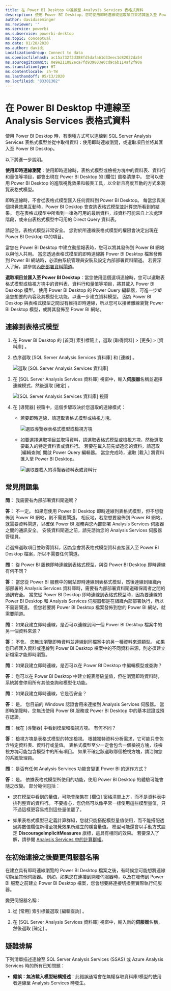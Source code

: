 ```yaml
---
title: 在 Power BI Desktop 中連線至 Analysis Services 表格式資料
description: 使用 Power BI Desktop，您可使用即時連線或選取項目來將其匯入至 Power BI Desktop，以連線到 SQL Server Analysis Services 表格式模型來取得資料。
author: davidiseminger
ms.reviewer: ''
ms.service: powerbi
ms.subservice: powerbi-desktop
ms.topic: conceptual
ms.date: 01/28/2020
ms.author: davidi
LocalizationGroup: Connect to data
ms.openlocfilehash: ac15a732f3d388fd5dafa61d33eec1d82022da54
ms.sourcegitcommit: 0e9e211082eca7fd939803e0cd9c6b114af2f90a
ms.translationtype: HT
ms.contentlocale: zh-TW
ms.lasthandoff: 05/13/2020
ms.locfileid: "83301302"
---
```

# <a name="connect-to-analysis-services-tabular-data-in-power-bi-desktop"></a>在 Power BI Desktop 中連線至 Analysis Services 表格式資料
使用 Power BI Desktop 時，有兩種方式可以連線到 SQL Server Analysis Services 表格式模型並從中取得資料：使用即時連線瀏覽，或選取項目並將其匯入至 Power BI Desktop。

以下將進一步說明。

**使用即時連線瀏覽**：使用即時連線時，表格式模型或檢視方塊中的資料表、資料行和量值等項目，都會出現在 Power BI Desktop 的 [欄位]  窗格清單中。 您可以使用 Power BI Desktop 的進階視覺效果和報表工具，以全新且高度互動的方式來瀏覽表格式模型。

即時連線時，不會從表格式模型匯入任何資料到 Power BI Desktop。 每當您與某個視覺效果互動時，Power BI Desktop 會查詢表格式模型並計算您所看到的結果。 您在表格式模型中所看到一律為可用的最新資料，該資料可能來自上次處理階段，或來自表格式模型中可用的 Direct Query 資料表。 

請記住，表格式模型非常安全。 您對於所連線表格式模型的權限會決定出現在 Power BI Desktop 中的項目。

當您在 Power BI Desktop 中建立動態報表時，您可以將其發佈到 Power BI 網站以與他人共用。 當您透過表格式模型的即時連線將 Power BI Desktop 檔案發佈到 Power BI 網站時，必須由系統管理員安裝及設定內部部署資料閘道。 若要深入了解，請參閱[內部部署資料閘道](service-gateway-onprem.md)。

**選取項目並匯入至 Power BI Desktop**：當您使用這個選項連線時，您可以選取表格式模型或檢視方塊中的資料表、資料行和量值等項目，將其載入 Power BI Desktop 模型。 使用 Power BI Desktop 的 Power Query 編輯器，可進一步塑造您想要的內容及其模型化功能，以進一步建立資料模型。 因為 Power BI Desktop 與表格式模型之間沒有維持即時連線，所以您可以接著離線瀏覽 Power BI Desktop 模型，或將其發佈至 Power BI 網站。

## <a name="to-connect-to-a-tabular-model"></a>連線到表格式模型
1. 在 Power BI Desktop 的 [首頁]  索引標籤上，選取 [取得資料]   > [更多]   > [資料庫]  。
   
1. 依序選取 [SQL Server Analysis Services 資料庫]  和 [連線]  。
   
   ![選取 [SQL Server Analysis Services 資料庫]](media/desktop-analysis-services-tabular-data/pbid_sqlas_getdata_as.png)
3. 在 [SQL Server Analysis Services 資料庫]  視窗中，輸入**伺服器**名稱並選擇連線模式，然後選取 [確定]  。
   
   ![[SQL Server Analysis Services 資料庫] 視窗](media/desktop-analysis-services-tabular-data/pbid_sqlas_getdata_as_server.png)
4. 在 [導覽器]  視窗中，這個步驟取決於您選取的連線模式：

   - 若要即時連線，請選取表格式模型或檢視方塊。
  
      ![選取導覽器表格式模型或檢視方塊](media/desktop-analysis-services-tabular-data/pbid_sqlas_getdata_as_live.png)
   - 如要選擇選取項目並取得資料，請選取表格式模型或檢視方塊，然後選取要載入的特定資料表或資料行。 若要在載入前先塑造您的資料，請選取 [編輯查詢]  開啟 Power Query 編輯器。 當您完成時，選取 [載入]  將資料匯入至 Power BI Desktop。

      ![選取要載入的導覽器資料表或資料行](media/desktop-analysis-services-tabular-data/pbid_sqlas_getdata_as_select.png)

## <a name="frequently-asked-questions"></a>常見問題集
**問：** 我需要有內部部署資料閘道嗎？

**答：** 不一定。 如果您使用 Power BI Desktop 即時連線到表格式模型，但不想發佈到 Power BI 網站，則不需要閘道。 相反地，若您想要發佈到 Power BI 網站，就需要資料閘道，以確保 Power BI 服務與您內部部署 Analysis Services 伺服器之間的通訊安全。 安裝資料閘道之前，請先諮詢您的 Analysis Services 伺服器管理員。

若選擇選取項目並取得資料，因為您會將表格式模型資料直接匯入至 Power BI Desktop 檔案，所以不需要任何閘道。

**問：** 從 Power BI 服務即時連線到表格式模型，與從 Power BI Desktop 即時連線有何不同？

**答：** 當您從 Power BI 服務中的網站即時連線到表格式模型，然後連線到組織內部部署的 Analysis Services 資料庫時，需要有內部部署資料閘道確保兩者之間的通訊安全。 當您從 Power BI Desktop 即時連線到表格式模型時，因為要連線的 Power BI Desktop 和 Analysis Services 伺服器都是在組織內部部署執行，所以不需要閘道。 但您若要將 Power BI Desktop 檔案發佈到您的 Power BI 網站，就需要閘道。

**問：** 如果我建立即時連線，是否可以連線到同一個 Power BI Desktop 檔案中的另一個資料來源？

**答：** 不會。 您無法瀏覽即時資料並連線到同檔案中的另一種資料來源類型。 如果您已經匯入資料或連線到 Power BI Desktop 檔案中的不同資料來源，則必須建立新檔案才能即時瀏覽。

**問：** 如果我建立即時連線，是否可以在 Power BI Desktop 中編輯模型或查詢？

**答：** 您可以在 Power BI Desktop 中建立報表層級量值，但在瀏覽即時資料時，系統將會停用所有其他查詢和模型化功能。

**問：** 如果我建立即時連線，它是否安全？

**答：** 是。 您目前的 Windows 認證會用來連接到 Analysis Services 伺服器。 當即時瀏覽時，您無法使用 Power BI 服務或 Power BI Desktop 中的基本認證或預存認證。

**問：** 我在 [導覽器] 中看到模型和檢視方塊。 有何不同？

**答：** 檢視方塊是表格式模型的特定檢視。 根據獨特資料分析需求，它可能只會包含特定資料表、資料行或量值。 表格式模型至少一定會包含一個檢視方塊，該檢視方塊可能包含模型中的所有項目。 如果不確定該選取哪個檢視方塊，請洽詢您的系統管理員。

**問：** 是否有任何 Analysis Services 功能會變更 Power BI 的運作方式？

**答：** 是。 依據表格式模型所使用的功能，使用 Power BI Desktop 的體驗可能會隨之改變。 部分範例包括：
* 您在模型中看到的量值，可能會聚集在 [欄位]  窗格清單上方，而不是資料表中排列整齊的資料行。 不要擔心，您仍然可以像平常一樣使用這些模型量值，只不過這樣更容易找到這些量值罷了。

* 如果表格式模型已定義計算群組，您就只能搭配模型量值使用，而不能搭配透過將數值欄位新增至視覺效果所建立的隱含量值。 模型可能還會以手動方式設定 **DiscourageImplicitMeasures** 旗標，這具有相同的效果。 若要深入了解，請參閱 [Analysis Services 中的計算群組](https://docs.microsoft.com/analysis-services/tabular-models/calculation-groups#benefits)。

## <a name="to-change-the-server-name-after-initial-connection"></a>在初始連接之後變更伺服器名稱
在建立具有即時連線瀏覽的 Power BI Desktop 檔案之後，有時候您可能想將連線切換至其他伺服器。 例如，如果您在連接到開發伺服器時，以及在發佈到 Power BI 服務之前建立 Power BI Desktop 檔案，您會想要將連接切換至實際執行伺服器。

變更伺服器名稱：

1. 從 [常用]  索引標籤選取 [編輯查詢]  。

2. 在 [SQL Server Analysis Services 資料庫]  視窗中，輸入新的**伺服器**名稱，然後選取 [確定]  。

   
## <a name="troubleshooting"></a>疑難排解 
下列清單描述連線至 SQL Server Analysis Services (SSAS) 或 Azure Analysis Services 時的所有已知問題： 

* **錯誤：無法載入模型結構描述**：此錯誤通常會在無權存取資料庫/模型的使用者連線至 Analysis Services 時發生。

